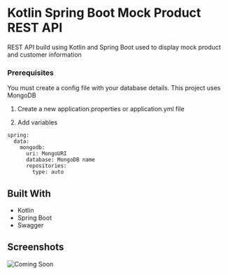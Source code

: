 # Kotlin Spring Boot Mock Product REST API

REST API build using Kotlin and Spring Boot used to display mock product and customer information

### Prerequisites

You must create a config file with your database details. This project uses MongoDB

1. Create a new application.properties or application.yml file

2. Add variables

```
spring:
  data:
    mongodb:
      uri: MongoURI
      database: MongoDB name
      repositories:
        type: auto
```

## Built With

- Kotlin
- Spring Boot
- Swagger

## Screenshots

![Coming Soon](https://upload.wikimedia.org/wikipedia/commons/8/80/Comingsoon.png "Coming Soon")
